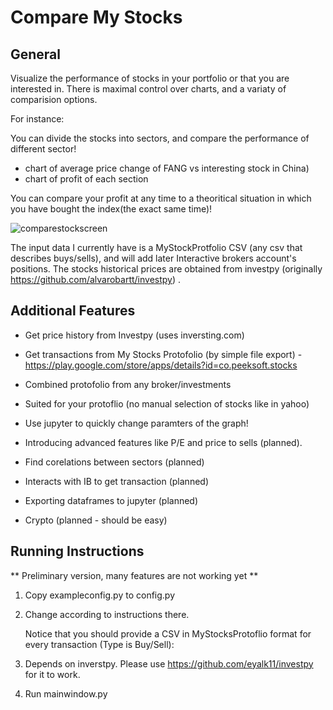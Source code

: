 # Compare My Stocks

## General 
Visualize the performance of stocks in your portfolio or that  you are interested in.
There is maximal control over charts, and a variaty of comparision options. 

For instance: 

You can divide the stocks into sectors, and compare the performance of different sector! 

* chart of average price change of  FANG vs interesting stock in  China) 
* chart of profit of each section 

You can compare your profit at any time to a theoritical situation in which you have bought the index(the exact same time)!

![comparestockscreen](https://user-images.githubusercontent.com/72234965/137033857-71283f52-59d7-4356-8f5c-8d43037ebf15.png)

The input data I currently have is a MyStockProtfolio CSV (any csv that describes buys/sells), and will add later  Interactive brokers account's positions. 
The stocks historical prices are obtained from investpy (originally https://github.com/alvarobartt/investpy) .


## Additional Features 

* Get price history from Investpy (uses inversting.com) 
* Get transactions from My Stocks Protofolio (by simple file export) - https://play.google.com/store/apps/details?id=co.peeksoft.stocks 
* Combined protofolio from any broker/investments
* Suited for your protoflio (no manual selection of stocks like in yahoo)
* Use jupyter to quickly change paramters of the graph! 
 

* Introducing advanced features like P/E and price to sells (planned). 
* Find corelations between sectors  (planned)
* Interacts with IB to get transaction (planned)
* Exporting dataframes to  jupyter (planned)
* Crypto (planned - should be easy)


## Running Instructions

** Preliminary version, many features are not working yet ** 

 1. Copy exampleconfig.py to config.py
 2. Change according to instructions there.

    Notice that you should provide a CSV in MyStocksProtoflio format for every transaction (Type is Buy/Sell):


 3. Depends on inverstpy. Please use https://github.com/eyalk11/investpy for it to work.
 4. Run mainwindow.py
